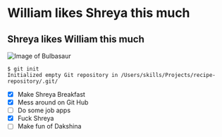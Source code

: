 # William likes Shreya this much
## Shreya likes William this much 
![Image of Bulbasaur](https://w7.pngwing.com/pngs/354/687/png-transparent-ash-ketchum-bulbasaur-pokemon-charmander-squirtle-bulbasaur-fictional-character-cartoon-cuteness-thumbnail.png)

```
$ git init
Initialized empty Git repository in /Users/skills/Projects/recipe-repository/.git/
```
- [x] Make Shreya Breakfast
- [x] Mess around on Git Hub
- [ ] Do some job apps 
- [x] Fuck Shreya
- [ ] Make fun of Dakshina

